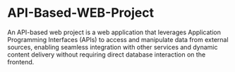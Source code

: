 # API-Based-WEB-Project
An API-based web project is a web application that leverages Application Programming Interfaces (APIs) to access and manipulate data from external sources, enabling seamless integration with other services and dynamic content delivery without requiring direct database interaction on the frontend.
